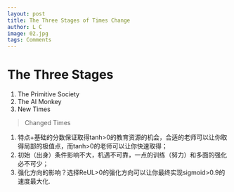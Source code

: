 ```yaml
---
layout: post
title: The Three Stages of Times Change
author: L C
image: 02.jpg
tags: Comments
---
```


# The Three Stages
1. The Primitive Society  
2. The AI Monkey  
3. New Times  

> Changed Times

1. 特点+基础的分数保证取得tanh>0的教育资源的机会，合适的老师可以让你取得局部的极值点，而tanh>0的老师可以让你快速取得；
2. 初始（出身）条件影响不大，机遇不可靠，一点的训练（努力）和多面的强化必不可少；
3. 强化方向的影响？选择ReUL>0的强化方向可以让你最终实现sigmoid>0.9的速度最大化.



